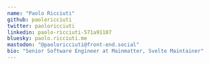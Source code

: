 ```yaml
---
name: "Paolo Ricciuti"
github: paoloricciuti
twitter: paoloricciuti
linkedin: paolo-ricciuti-571a91187
bluesky: paolo.ricciuti.me
mastodon: "@paoloricciuti@front-end.social"
bio: "Senior Software Engineer at Mainmatter, Svelte Maintainer"
---
```

